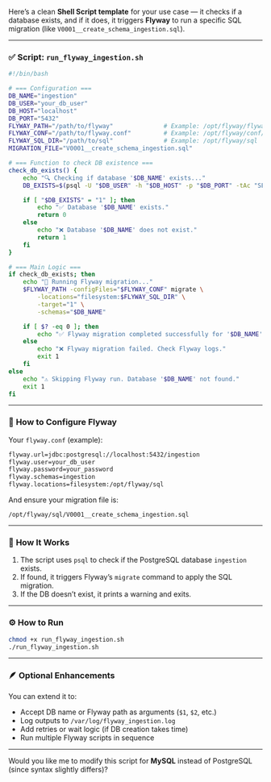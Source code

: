 Here’s a clean **Shell Script template** for your use case — it checks if a database exists, and if it does, it triggers **Flyway** to run a specific SQL migration (like `V0001__create_schema_ingestion.sql`).

---

### ✅ **Script: `run_flyway_ingestion.sh`**

```bash
#!/bin/bash

# === Configuration ===
DB_NAME="ingestion"
DB_USER="your_db_user"
DB_HOST="localhost"
DB_PORT="5432"
FLYWAY_PATH="/path/to/flyway"              # Example: /opt/flyway/flyway
FLYWAY_CONF="/path/to/flyway.conf"         # Example: /opt/flyway/conf/flyway.conf
FLYWAY_SQL_DIR="/path/to/sql"              # Example: /opt/flyway/sql
MIGRATION_FILE="V0001__create_schema_ingestion.sql"

# === Function to check DB existence ===
check_db_exists() {
    echo "🔍 Checking if database '$DB_NAME' exists..."
    DB_EXISTS=$(psql -U "$DB_USER" -h "$DB_HOST" -p "$DB_PORT" -tAc "SELECT 1 FROM pg_database WHERE datname='$DB_NAME';")

    if [ "$DB_EXISTS" = "1" ]; then
        echo "✅ Database '$DB_NAME' exists."
        return 0
    else
        echo "❌ Database '$DB_NAME' does not exist."
        return 1
    fi
}

# === Main Logic ===
if check_db_exists; then
    echo "🚀 Running Flyway migration..."
    $FLYWAY_PATH -configFiles="$FLYWAY_CONF" migrate \
        -locations="filesystem:$FLYWAY_SQL_DIR" \
        -target="1" \
        -schemas="$DB_NAME"

    if [ $? -eq 0 ]; then
        echo "✅ Flyway migration completed successfully for '$DB_NAME'."
    else
        echo "❌ Flyway migration failed. Check Flyway logs."
        exit 1
    fi
else
    echo "⚠️ Skipping Flyway run. Database '$DB_NAME' not found."
    exit 1
fi
```

---

### 🧩 **How to Configure Flyway**

Your `flyway.conf` (example):

```bash
flyway.url=jdbc:postgresql://localhost:5432/ingestion
flyway.user=your_db_user
flyway.password=your_password
flyway.schemas=ingestion
flyway.locations=filesystem:/opt/flyway/sql
```

And ensure your migration file is:

```
/opt/flyway/sql/V0001__create_schema_ingestion.sql
```

---

### 🧠 **How It Works**

1. The script uses `psql` to check if the PostgreSQL database `ingestion` exists.
2. If found, it triggers Flyway’s `migrate` command to apply the SQL migration.
3. If the DB doesn’t exist, it prints a warning and exits.

---

### ⚙️ **How to Run**

```bash
chmod +x run_flyway_ingestion.sh
./run_flyway_ingestion.sh
```

---

### 🪶 Optional Enhancements

You can extend it to:

* Accept DB name or Flyway path as arguments (`$1`, `$2`, etc.)
* Log outputs to `/var/log/flyway_ingestion.log`
* Add retries or wait logic (if DB creation takes time)
* Run multiple Flyway scripts in sequence

---

Would you like me to modify this script for **MySQL** instead of PostgreSQL (since syntax slightly differs)?
